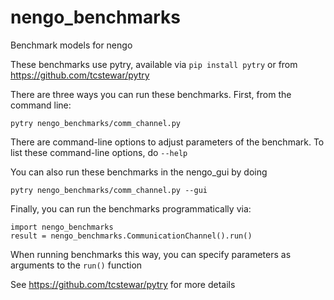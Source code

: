 # nengo_benchmarks
Benchmark models for nengo

These benchmarks use pytry, available via `pip install pytry` or
from https://github.com/tcstewar/pytry

There are three ways you can run these benchmarks.  First, from
the command line:

    pytry nengo_benchmarks/comm_channel.py

There are command-line options to adjust parameters of the benchmark.
To list these command-line options, do `--help`

You can also run these benchmarks in the nengo_gui by doing

    pytry nengo_benchmarks/comm_channel.py --gui

Finally, you can run the benchmarks programmatically via:

    import nengo_benchmarks
    result = nengo_benchmarks.CommunicationChannel().run()

When running benchmarks this way, you can specify parameters
as arguments to the `run()` function

See https://github.com/tcstewar/pytry for more details
